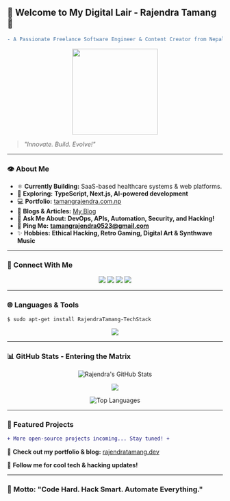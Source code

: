 ## 🔐 Welcome to My Digital Lair - Rajendra Tamang 🔐

```diff
- A Passionate Freelance Software Engineer & Content Creator from Nepal -
```

<p align="center">
  <img src="https://media.giphy.com/media/ZVik7pBtu9dNS/giphy.gif" width="200px"/>
</p>



> _"Innovate. Build. Evolve!"_ 

---

### 👁 About Me
- ⚛ **Currently Building:** SaaS-based healthcare systems & web platforms.
- 🔬 **Exploring:** **TypeScript, Next.js, AI-powered development**
- 💻 **Portfolio:** [tamangrajendra.com.np](https://tamangrajendra.com.np)
- 📝 **Blogs & Articles:** [My Blog](https://tamangrajendra.com.np)
- 📡 **Ask Me About:** **DevOps, APIs, Automation, Security, and Hacking!**
- 📢 **Ping Me:** **tamangrajendra0523@gmail.com**
- ✨ **Hobbies:** **Ethical Hacking, Retro Gaming, Digital Art & Synthwave Music**

---

### 🔗 Connect With Me
<p align="center">
  <a href="https://linkedin.com/in/rajendra-tamang"><img src="https://img.shields.io/badge/-LinkedIn-0077B5?style=flat-square&logo=linkedin&logoColor=white"></a>
  <a href="https://instagram.com/rajendra-tamangsssssss"><img src="https://img.shields.io/badge/-Instagram-purple?style=flat-square&logo=instagram&logoColor=white"></a>
  <a href="https://twitter.com/rajendra-tamang"><img src="https://img.shields.io/badge/-Twitter-1DA1F2?style=flat-square&logo=twitter&logoColor=white"></a>
  <a href="https://www.youtube.com/@rajendra-tamang"><img src="https://img.shields.io/badge/-YouTube-red?style=flat-square&logo=youtube&logoColor=white"></a>
</p>

---

### 🌐 Languages & Tools
```bash
$ sudo apt-get install RajendraTamang-TechStack
```
<p align="center">
  <img src="https://skillicons.dev/icons?i=linux,react,js,ts,php,docker,git,github,html,css,webpack,mysql,figma,adobexd,flutter,laravel,drupal
" />
</p>

---

### 📊 GitHub Stats - Entering the Matrix
<p align="center">
  <img src="https://github-readme-stats.vercel.app/api?username=rajendratamang&show_icons=true&count_private=true&title_color=33ff00&text_color=33ff00&icon_color=33ff00&bg_color=0a0f0d&hide_border=true" alt="Rajendra's GitHub Stats"/>
</p>

<p align="center">
  <img src="https://github-readme-streak-stats.herokuapp.com/?user=rajendratamang&stroke=33ff00&background=0a0f0d&ring=33ff00&fire=33ff00&currStreakNum=33ff00&currStreakLabel=33ff00&sideNums=33ff00&sideLabels=33ff00&dates=33ff00&hide_border=true" />
</p>

<p align="center">
  <img src="https://github-readme-stats.vercel.app/api/top-langs/?username=rajendratamang&langs_count=10&title_color=33ff00&text_color=33ff00&icon_color=33ff00&bg_color=0a0f0d&hide_border=true&locale=en&custom_title=Top%20Languages" alt="Top Languages" />
</p>

---

### 🚀 Featured Projects

```diff
+ More open-source projects incoming... Stay tuned! +
```

📌 **Check out my portfolio & blog:** [rajendratamang.dev](https://rajendratamang.dev/)

📌 **Follow me for cool tech & hacking updates!**

---

### 💪 Motto: "Code Hard. Hack Smart. Automate Everything."
